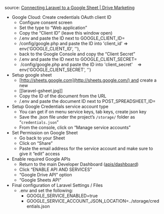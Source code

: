 source: [Connecting Laravel to a Google Sheet | Drive Marketing](https://drivemarketing.ca/en/blog/connecting-laravel-to-a-google-sheet/)
- Google Cloud: Create credentials OAuth client ID
	- Configure consent screen
	- Set the type to “Web application”
	- Copy the “Client ID” (leave this window open)
	- /.env and paste the ID next to GOOGLE_CLIENT_ID=
	- /config/google.php and paste the ID into 'client_id' => env('GOOGLE_CLIENT_ID', ''),
	- back to the Google Console and copy the “Client Secret”
	- /.env and paste the ID next to GOOGLE_CLIENT_SECRET=
	-  /config/google.php and paste the ID into 'client_secret'    => env('GOOGLE_CLIENT_SECRET', '')
- Setup google sheet
	- [http://sheets.google.com](http://sheets.google.com/) and create a new
	- [[laravel-gsheet.jpg]]
	- Copy the ID of the document from the URL
	- /.env and paste the document ID next to POST_SPREADSHEET_ID=
- Setup Google Credentials service account type
	- You can get if on menu service keys, tab keys, create json key
	- Save the .json file under the project’s `/storage/` folder as “`credentials.json`”
	- From the console, click on “Manage service accounts”
- Set Permission on Google Sheet
	- Go back to your Sheet
	- Click on “Share”
	- Paste the email address for the service account and make sure to give it “edit” access
- Enable required Google APIs
	- Return to the main Developer Dashboard ([apis/dashboard](https://console.developers.google.com/apis/dashboard))
	- Click “ENABLE API AND SERVICES”
	- “Google Drive API” option
	- “Google Sheets API”
- Final configuration of Laravel Settings / Files
	- .env and set the following:
		- GOOGLE_SERVICE_ENABLED=true
		- GOOGLE_SERVICE_ACCOUNT_JSON_LOCATION=../storage/credentials.json